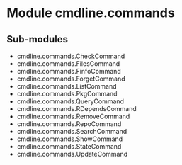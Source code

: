 Module cmdline.commands
=======================

Sub-modules
-----------
* cmdline.commands.CheckCommand
* cmdline.commands.FilesCommand
* cmdline.commands.FinfoCommand
* cmdline.commands.ForgetCommand
* cmdline.commands.ListCommand
* cmdline.commands.PkgCommand
* cmdline.commands.QueryCommand
* cmdline.commands.RDependsCommand
* cmdline.commands.RemoveCommand
* cmdline.commands.RepoCommand
* cmdline.commands.SearchCommand
* cmdline.commands.ShowCommand
* cmdline.commands.StateCommand
* cmdline.commands.UpdateCommand